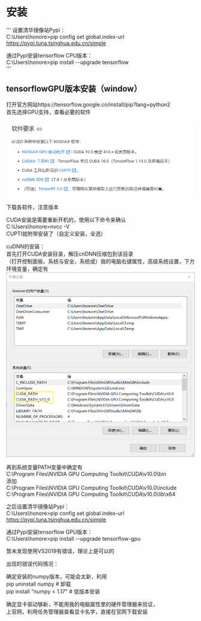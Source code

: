 安装
=====

'''
设置清华镜像站Pypi：  
C:\Users\honore>pip config set global.index-url https://pypi.tuna.tsinghua.edu.cn/simple  


通过Pypi安装tensorflow CPU版本：  
C:\Users\honore>pip install --upgrade tensorflow  
'''

tensorflowGPU版本安装（window）  
------
打开官方网站https://tensorflow.google.cn/install/pip?lang=python2  
首先选择GPU支持，查看必要的软件  

![](https://raw.githubusercontent.com/honoreeronoh/my-tensorflow-note/master/photo/gpu_support.png)

下载各软件，注意版本  

CUDA安装是需要重新开机的，使用以下命令来确认  
  C:\Users\honore>nvcc -V  
CUPTI就附带安装了（自定义安装，全选）  

cuDNN的安装：  
首先打开CUDA安装目录，解压cnDNN压缩包到该目录  
（打开控制面板，系统与安全，系统或）我的电脑右键属性，高级系统设置，下方环境变量，确定有  
![](https://raw.githubusercontent.com/honoreeronoh/my-tensorflow-note/master/photo/CUDAPATH.png)

再到系统变量PATH变量中确定有  
  C:\Program Files\NVIDIA GPU Computing Toolkit\CUDA\v10.0\bin  
添加  
  C:\Program Files\NVIDIA GPU Computing Toolkit\CUDA\v10.0\include  
  C:\Program Files\NVIDIA GPU Computing Toolkit\CUDA\v10.0\lib\x64  

之后设置清华镜像站Pypi：  
  C:\Users\honore>pip config set global.index-url https://pypi.tuna.tsinghua.edu.cn/simple  


通过Pypi安装tensorflow GPU版本：  
  C:\Users\honore>pip install --upgrade tensorflow-gpu  

暂未发现使用VS2019有错误，理论上是可以的  

出现的错误代码情况：  

确定安装的numpy版本，可能会太新，利用  
  pip uninstall numpy   # 卸载  
  pip install "numpy < 1.17"  # 低版本安装  

确定显卡驱动够新，不能用我的电脑属性里的硬件管理器来验证，  
上官网，利用任务管理器查看显卡名字，直接在官网下载安装  
